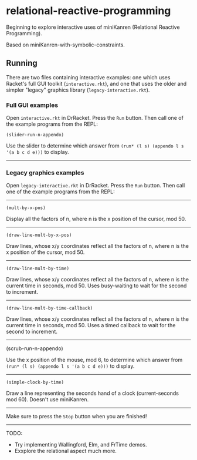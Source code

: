 # relational-reactive-programming

Beginning to explore interactive uses of miniKanren (Relational Reactive Programming).

Based on miniKanren-with-symbolic-constraints.

## Running

There are two files containing interactive examples: one which uses
Racket's full GUI toolkit (`interactive.rkt`), and one that uses the
older and simpler "legacy" graphics library (`legacy-interactive.rkt`).

### Full GUI examples

Open `interactive.rkt` in DrRacket.  Press the `Run` button.  Then call one of the example programs from the REPL:

```
(slider-run-n-appendo)
```

Use the slider to determine which answer
from `(run* (l s) (appendo l s '(a b c d e)))` to display.

---

### Legacy graphics examples

Open `legacy-interactive.rkt` in DrRacket.  Press the `Run` button.  Then call one of the example programs from the REPL:

---

```
(mult-by-x-pos)
```

Display all the factors of n, where n is the x position of the cursor, mod 50.

---

```
(draw-line-mult-by-x-pos)
```

Draw lines, whose x/y coordinates reflect all the factors of n,
where n is the x position of the cursor, mod 50.

---

```
(draw-line-mult-by-time)
```

Draw lines, whose x/y coordinates reflect all the factors of n, where
n is the current time in seconds, mod 50.  Uses busy-waiting to wait
for the second to increment.

---

```
(draw-line-mult-by-time-callback)
```

Draw lines, whose x/y coordinates reflect all the factors of n,
where n is the current time in seconds, mod 50.
Uses a timed callback to wait for the second to increment.

---

(scrub-run-n-appendo)

Use the x position of the mouse, mod 6, to determine which answer from
 ```(run* (l s) (appendo l s '(a b c d e)))``` to display.

---

```
(simple-clock-by-time)
```

Draw a line representing the seconds hand of a clock (current-seconds mod 60).
Doesn't use miniKanren.

---

Make sure to press the `Stop` button when you are finished!

---

TODO:

* Try implementing Wallingford, Elm, and FrTime demos.
* Exxplore the relational aspect much more.
